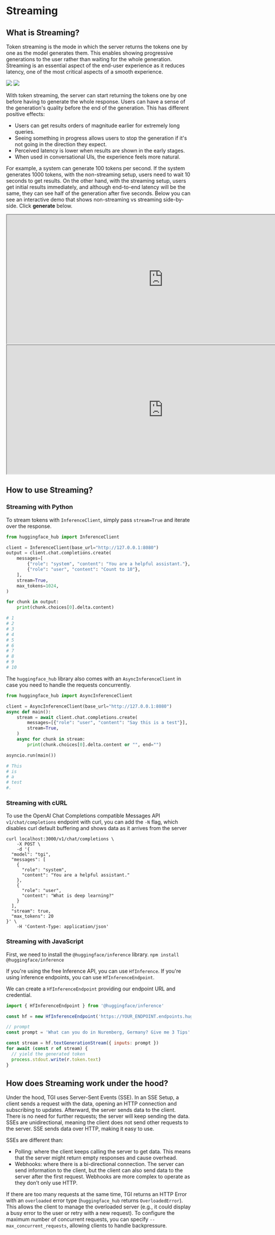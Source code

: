 # Streaming

## What is Streaming?

Token streaming is the mode in which the server returns the tokens one by one as the model generates them. This enables showing progressive generations to the user rather than waiting for the whole generation. Streaming is an essential aspect of the end-user experience as it reduces latency, one of the most critical aspects of a smooth experience.

<div class="flex justify-center">
    <img
        class="block dark:hidden"
        src="https://huggingface.co/datasets/huggingface/documentation-images/resolve/main/tgi/streaming-generation-visual_360.gif"
    />
    <img
        class="hidden dark:block"
        src="https://huggingface.co/datasets/huggingface/documentation-images/resolve/main/tgi/streaming-generation-visual-dark_360.gif"
    />
</div>

With token streaming, the server can start returning the tokens one by one before having to generate the whole response. Users can have a sense of the generation's quality before the end of the generation. This has different positive effects:

* Users can get results orders of magnitude earlier for extremely long queries.
* Seeing something in progress allows users to stop the generation if it's not going in the direction they expect.
* Perceived latency is lower when results are shown in the early stages.
* When used in conversational UIs, the experience feels more natural.

For example, a system can generate 100 tokens per second. If the system generates 1000 tokens, with the non-streaming setup, users need to wait 10 seconds to get results. On the other hand, with the streaming setup, users get initial results immediately, and although end-to-end latency will be the same, they can see half of the generation after five seconds. Below you can see an interactive demo that shows non-streaming vs streaming side-by-side. Click **generate** below.

<div class="block dark:hidden">
	<iframe
        src="https://osanseviero-streaming-vs-non-streaming.hf.space?__theme=light"
        width="850"
        height="350"
    ></iframe>
</div>
<div class="hidden dark:block">
    <iframe
        src="https://osanseviero-streaming-vs-non-streaming.hf.space?__theme=dark"
        width="850"
        height="350"
    ></iframe>
</div>

## How to use Streaming?

### Streaming with Python

To stream tokens with `InferenceClient`, simply pass `stream=True` and iterate over the response.

```python
from huggingface_hub import InferenceClient

client = InferenceClient(base_url="http://127.0.0.1:8080")
output = client.chat.completions.create(
    messages=[
        {"role": "system", "content": "You are a helpful assistant."},
        {"role": "user", "content": "Count to 10"},
    ],
    stream=True,
    max_tokens=1024,
)

for chunk in output:
    print(chunk.choices[0].delta.content)

# 1
# 2
# 3
# 4
# 5
# 6
# 7
# 8
# 9
# 10
```

The `huggingface_hub` library also comes with an `AsyncInferenceClient` in case you need to handle the requests concurrently.

```python
from huggingface_hub import AsyncInferenceClient

client = AsyncInferenceClient(base_url="http://127.0.0.1:8080")
async def main():
    stream = await client.chat.completions.create(
        messages=[{"role": "user", "content": "Say this is a test"}],
        stream=True,
    )
    async for chunk in stream:
        print(chunk.choices[0].delta.content or "", end="")

asyncio.run(main())

# This
# is
# a
# test
#.
```

### Streaming with cURL

To use the OpenAI Chat Completions compatible Messages API `v1/chat/completions` endpoint with curl, you can add the `-N` flag, which disables curl default buffering and shows data as it arrives from the server

```curl
curl localhost:3000/v1/chat/completions \
    -X POST \
    -d '{
  "model": "tgi",
  "messages": [
    {
      "role": "system",
      "content": "You are a helpful assistant."
    },
    {
      "role": "user",
      "content": "What is deep learning?"
    }
  ],
  "stream": true,
  "max_tokens": 20
}' \
    -H 'Content-Type: application/json'
```

### Streaming with JavaScript

First, we need to install the `@huggingface/inference` library.
`npm install @huggingface/inference`

If you're using the free Inference API, you can use `HfInference`. If you're using inference endpoints, you can use `HfInferenceEndpoint`.

We can create a `HfInferenceEndpoint` providing our endpoint URL and credential.

```js
import { HfInferenceEndpoint } from '@huggingface/inference'

const hf = new HfInferenceEndpoint('https://YOUR_ENDPOINT.endpoints.huggingface.cloud', 'hf_YOUR_TOKEN')

// prompt
const prompt = 'What can you do in Nuremberg, Germany? Give me 3 Tips'

const stream = hf.textGenerationStream({ inputs: prompt })
for await (const r of stream) {
  // yield the generated token
  process.stdout.write(r.token.text)
}
```

## How does Streaming work under the hood?

Under the hood, TGI uses Server-Sent Events (SSE). In an SSE Setup, a client sends a request with the data, opening an HTTP connection and subscribing to updates. Afterward, the server sends data to the client. There is no need for further requests; the server will keep sending the data. SSEs are unidirectional, meaning the client does not send other requests to the server. SSE sends data over HTTP, making it easy to use.

SSEs are different than:
* Polling: where the client keeps calling the server to get data. This means that the server might return empty responses and cause overhead.
* Webhooks: where there is a bi-directional connection. The server can send information to the client, but the client can also send data to the server after the first request. Webhooks are more complex to operate as they don’t only use HTTP.

If there are too many requests at the same time, TGI returns an HTTP Error with an `overloaded` error type (`huggingface_hub` returns `OverloadedError`). This allows the client to manage the overloaded server (e.g., it could display a busy error to the user or retry with a new request). To configure the maximum number of concurrent requests, you can specify `--max_concurrent_requests`, allowing clients to handle backpressure.

